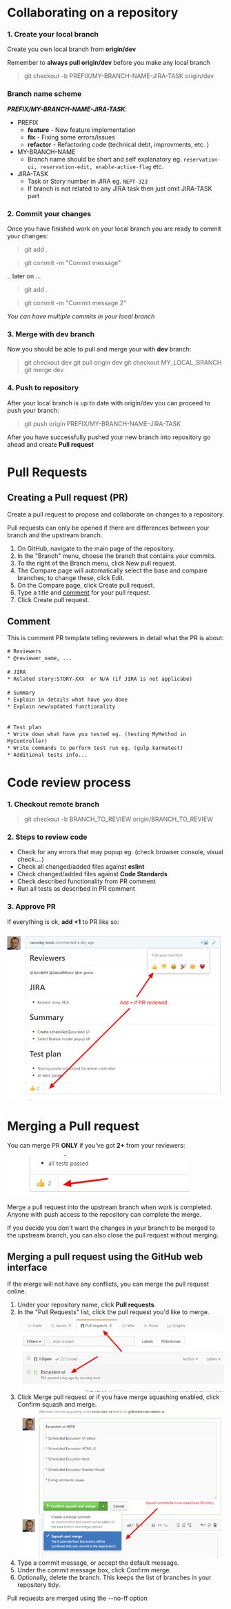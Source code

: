 # Collaborating on a repository

### 1. Create your local branch

Create you own local branch from **origin/dev**

Remember to **always pull origin/dev** before you make any local branch

> git checkout -b PREFIX/MY-BRANCH-NAME-JIRA-TASK origin/dev

### Branch name scheme
***PREFIX/MY-BRANCH-NAME-JIRA-TASK***:

* PREFIX
    * **feature** - New feature implementation
    * **fix** - Fixing some errors/issues
    * **refactor** - Refactoring code (technical debt, improvments, etc. )
* MY-BRANCH-NAME
    * Branch name should be short and self explanatory eg. `reservation-ui, reservation-edit, enable-active-flag` etc.
* JIRA-TASK
    * Task or Story number in JIRA eg. `NEPT-323`
    * If branch is not related to any JIRA task then just omit JIRA-TASK part

### 2. Commit your changes
Once you have finished work on your local branch you are ready to commit your changes:
> git add .

> git commit -m "Commit message"

.. later on ...

> git add .

> git commit -m "Commit message 2"


*You can have multiple commits in your local branch*

### 3. Merge with dev branch
Now you should be able to pull and merge your with **dev** branch:

> git checkout dev
> git pull origin dev
> git checkout MY_LOCAL_BRANCH
> git merge dev

### 4. Push to repository 
After your local branch is up to date with origin/dev you can proceed to push your branch:

> git push origin PREFIX/MY-BRANCH-NAME-JIRA-TASK

After you have successfully pushed your new branch into repository go ahead and create **Pull request**

# Pull Requests 

## Creating a Pull request (PR)

Create a pull request to propose and collaborate on changes to a repository. 

Pull requests can only be opened if there are differences between your branch and the upstream branch. 

1. On GitHub, navigate to the main page of the repository.
2. In the "Branch" menu, choose the branch that contains your commits.
3. To the right of the Branch menu, click New pull request.
4. The Compare page will automatically select the base and compare branches; to change these, click Edit.
5. On the Compare page, click Create pull request.
6. Type a title and [comment](#comment) for your pull request.
7. Click Create pull request.


## Comment

This is comment PR template telling reviewers in detail what the PR is about:

```
# Reviewers 
* @reviewer_name, ...

# JIRA
* Related story:STORY-XXX  or N/A (if JIRA is not applicabe)

# Summary 
* Explain in details what have you done 
* Explain new/updated functionality


# Test plan
* Write down what have you tested eg. (testing MyMethod in MyController)
* Write commands to perform test run eg. (gulp karmatest)
* Additional tests info...

```

# Code review process

### 1. Checkout remote branch  

> git checkout -b BRANCH_TO_REVIEW origin/BRANCH_TO_REVIEW

### 2. Steps to review code
* Check for any errors that may popup eg. (check browser console, visual check....)
* Check all changed/added files against **eslint** 
* Check changed/added files against **Code Standards**
* Check described functionality from PR comment
* Run all tests as described in PR comment

### 3. Approve PR

If everything is ok, **add +1** to PR like so:

![PR review OK](./assets/pr_review.jpg)

# Merging a Pull request 

You can merge PR **ONLY** if you've got **2+** from your reviewers:

![PR review OK](./assets/pr_review_2.jpg)

Merge a pull request into the upstream branch when work is completed. Anyone with push access to the repository can complete the merge. 

If you decide you don't want the changes in your branch to be merged to the upstream branch, you can also close the pull request without merging.

## Merging a pull request using the GitHub web interface

If the merge will not have any conflicts, you can merge the pull request online.

1. Under your repository name, click  **Pull requests**.
2. In the "Pull Requests" list, click the pull request you'd like to merge.
![PR review select](./assets/pr_select.jpg)
3. Click Merge pull request or if you have merge squashing enabled, click Confirm squash and merge.
![PR review squash](./assets/pr_merge_squash.jpg)
4. Type a commit message, or accept the default message.
5. Under the commit message box, click Confirm merge.
6. Optionally, delete the branch. This keeps the list of branches in your repository tidy.

Pull requests are merged using the --no-ff option
